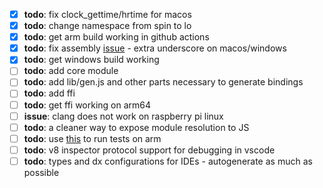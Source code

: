 - [x] **todo**: fix clock_gettime/hrtime for macos
- [x] **todo**: change namespace from spin to lo
- [x] **todo**: get arm build working in github actions
- [x] **todo**: fix assembly [issue](https://stackoverflow.com/questions/1034852/adding-leading-underscores-to-assembly-symbols-with-gcc-on-win32) - extra underscore on macos/windows
- [x] **todo**: get windows build working
- [ ] **todo**: add core module
- [ ] **todo**: add lib/gen.js and other parts necessary to generate bindings
- [ ] **todo**: add ffi
- [ ] **todo**: get ffi working on arm64
- [ ] **issue**: clang does not work on raspberry pi linux
- [ ] **todo**: a cleaner way to expose module resolution to JS
- [ ] **todo**: use [this](https://github.com/marketplace/actions/run-on-architecture) to run tests on arm
- [ ] **todo**: v8 inspector protocol support for debugging in vscode
- [ ] **todo**: types and dx configurations for IDEs - autogenerate as much as possible
